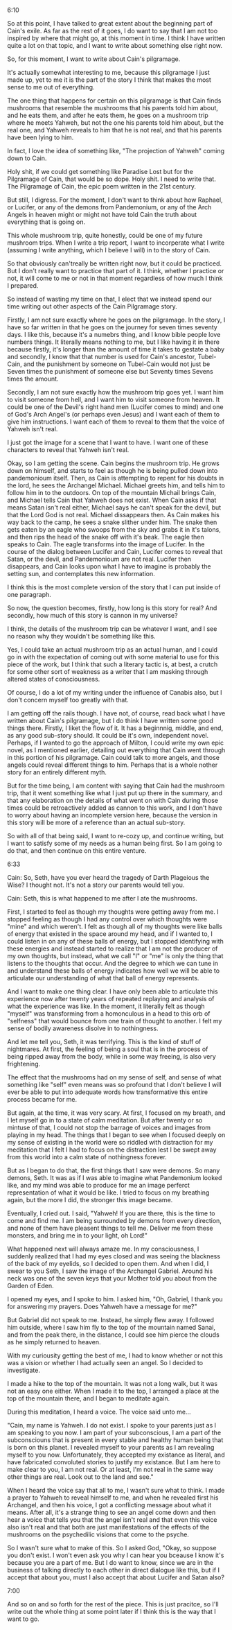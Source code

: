 6:10

So at this point, I have talked to great extent about the beginning part of
Cain's exile. As far as the rest of it goes, I do want to say that I am not too
inspired by where that might go, at this moment in time. I think I have written
quite a lot on that topic, and I want to write about something else right now.

So, for this moment, I want to write about Cain's pilgramage.

It's actually somewhat interesting to me, because this pilgramage I just made
up, yet to me it is the part of the story I think that makes the most sense to
me out of everything.

The one thing that happens for certain on this pilgramage is that Cain finds
mushrooms that resemble the mushrooms that his parents told him about, and he
eats them, and after he eats them, he goes on a mushroom trip where he meets
Yahweh, but not the one his parents told him about, but the real one, and
Yahweh reveals to him that he is not real, and that his parents have been lying
to him.

In fact, I love the idea of something like, "The projection of Yahweh" coming
down to Cain.

Holy shit, if we could get something like Paradise Lost but for the Pilgramage
of Cain, that would be so dope. Holy shit. I need to write that. The Pilgramage
of Cain, the epic poem written in the 21st century.

But still, I digress. For the moment, I don't want to think about how Raphael,
or Lucifer, or any of the demons from Pandemonium, or any of the Arch Angels in
heaven might or might not have told Cain the truth about everything that is
going on.

This whole mushroom trip, quite honestly, could be one of my future mushroom
trips. When I write a trip report, I want to incorperate what I write (assuming
I write anything, which I believe I will) in to the story of Cain.

So that obviously can'treally be written right now, but it could be practiced.
But I don't really want to practice that part of it. I think, whether I
practice or not, it will come to me or not in that moment regardless of how
much I think I prepared.

So instead of wasting my time on that, I elect that we instead spend our time
writing out other aspects of the Cain Pilgramage story.

Firstly, I am not sure exactly where he goes on the pilgramage. In the story, I
have so far written in that he goes on the journey for seven times seventy
days. I like this, because it's a numebrs thing, and I know bible people love
numbers things. It literally means nothing to me, but I like having it in there
because firstly, it's longer than the amount of time it takes to gestate a baby
and secondly, I know that that number is used for Cain's ancestor, Tubel-Cain,
and the punishment by someone on Tubel-Cain would not just be Seven times the
punishment of someone else but Seventy times Sevens times the amount.

Secondly, I am not sure exactly how the mushroom trip goes yet. I want him to
visit someone from hell, and I want him to visit someone from heaven. It could
be one of the Devil's right hand men (Lucifer comes to mind) and one of God's
Arch Angel's (or perhaps even Jesus) and I want each of them to give him
instructions. I want each of them to reveal to them that the voice of Yahweh
isn't real.

I just got the image for a scene that I want to have. I want one of these
characters to reveal that Yahweh isn't real.

Okay, so I am getting the scene. Cain begins the mushroom trip. He grows down
on himself, and starts to feel as though he is being pulled down into
pandemonioum itself. Then, as Cain is attempting to repent for his doubts in
the lord, he sees the Archangel Michael. Michael greets him, and tells him to
follow him in to the outdoors. On top of the mountain Michail brings Cain, and
Michael tells Cain that Yahweh does not exist. When Cain asks if that means
Satan isn't real either, Michael says he can't speak for the devil, but that
the Lord God is not real. Michael dissappears then. As Cain makes his way back
to the camp, he sees a snake slither under him. The snake then gets eaten by an
eagle who swoops from the sky and grabs it in it's talons, and then rips the
head of the snake off with it's beak. The eagle then speaks to Cain. The eagle
transforms into the image of Lucifer. In the course of the dialog between
Lucifer and Cain, Lucifer comes to reveal that Satan, or the devil, and
Pandemonioum are not real. Lucifer then disappears, and Cain looks upon what I
have to imagine is probably the setting sun, and contemplates this new
information.

I think this is the most complete version of the story that I can put inside of
one paragraph.

So now, the question becomes, firstly, how long is this story for real? And
secondly, how much of this story is cannon in my universe?

I think, the details of the mushroom trip can be whatever I want, and I see no
reason why they wouldn't be something like this.

Yes, I could take an actual mushroom trip as an actual human, and I could go in
with the expectation of coming out with some material to use for this piece of
the work, but I think that such a literary tactic is, at best, a crutch for
some other sort of weakness as a writer that I am masking through altered
states of consciousness.

Of course, I do a lot of my writing under the influence of Canabis also, but I
don't concern myself too greatly with that.

I am getting off the rails though. I have not, of course, read back what I have
written about Cain's pilgramage, but I do think I have written some good things
there. Firstly, I liket the flow of it. It has a beginnnig, middle, and end, as
any good sub-story should. It could be it's own, independent novel. Perhaps, if
I wanted to go the approach of Milton, I could write my own epic novel, as I
mentioned earlier, detailing out everything that Cain went through in this
portion of his pilgramage. Cain could talk to more angels, and those angels
could reveal different things to him. Perhaps that is a whole nother story for
an entirely different myth.

But for the time being, I am content with saying that Cain had the mushroom
trip, that it went something like what I just put up there in the summary, and
that any elaboration on the details of what went on with Cain during those
times could be retroactively added as cannon to this work, and I don't have to
worry about having an incomplete version here, because the version in this
story will be more of a reference than an actual sub-story.

So with all of that being said, I want to re-cozy up, and continue writing, but
I want to satisfy some of my needs as a human being first. So I am going to do
that, and then continue on this entire venture.

6:33

Cain: So, Seth, have you ever heard the tragedy of Darth Plageious the Wise? I
thought not. It's not a story our parents would tell you.

Cain: Seth, this is what happened to me after I ate the mushrooms.

First, I started to feel as though my thoughts were getting away from me. I
stopped feeling as though I had any control over which thoughts were "mine" and
which weren't. I felt as though all of my thoughts were like balls of energy
that existed in the space around my head, and if I wanted to, I could listen in
on any of these balls of energy, but I stopped identifying with these energies
and instead started to realize that I am not the producer of my own thoughts,
but instead, what we call "I" or "me" is only the thing that listens to the
thoughts that occur. And the degree to which we can tune in and understand
these balls of energy indicates how well we will be able to articulate our
understanding of what that ball of energy represents.

And I want to make one thing clear. I have only been able to articulate this
experience now after twenty years of repeated replaying and analysis of what
the experience was like. In the moment, it literally felt as though "myself"
was transforming from a homonculous in a head to this orb of "selfness" that
would bounce from one train of thought to another. I felt my sense of bodily
awareness disolve in to nothingness.

And let me tell you, Seth, it was terrifying. This is the kind of stuff of
nightmares. At first, the feeling of being a soul that is in the process of
being ripped away from the body, while in some way freeing, is also very
frightening.

The effect that the mushrooms had on my sense of self, and sense of what
something like "self" even means was so profound that I don't believe I will
ever be able to put into adequate words how transformative this entire process
became for me.

But again, at the time, it was very scary. At first, I focused on my breath,
and I let myself go in to a state of calm meditation. But after twenty or so
mintuse of that, I could not stop the barrage of voices and images from playing
in my head. The things that I began to see when I focused deeply on my sense of
existing in the world were so riddled with distraction for my meditation that I
felt I had to focus on the distraction lest I be swept away from this world
into a calm state of nothingness forever.

But as I began to do that, the first things that I saw were demons. So many
demons, Seth. It was as if I was able to imagine what Pandemonium looked like,
and my mind was able to produce for me an image perferct representation of what
it would be like. I tried to focus on my breathing again, but the more I did,
the stronger this image became.

Eventually, I cried out. I said, "Yahweh! If you are there, this is the time to
come and find me. I am being surrounded by demons from every direction, and
none of them have pleasent things to tell me. Deliver me from these monsters,
and bring me in to your light, oh Lord!"

What happened next will always amaze me. In my consciousness, I suddenly
realized that I had my eyes closed and was seeing the blackness of the back of
my eyelids, so I decided to open them. And when I did, I swear to you Seth, I
saw the image of the Archangel Gabriel. Around his neck was one of the seven
keys that your Mother told you about from the Garden of Eden.

I opened my eyes, and I spoke to him. I asked him, "Oh, Gabriel, I thank you
for answering my prayers. Does Yahweh have a message for me?"

But Gabriel did not speak to me. Instead, he simply flew away. I followed him
outside, where I saw him fly to the top of the mountain named Sanai, and from
the peak there, in the distance, I could see him pierce the clouds as he simply
returned to heaven.

With my curiousity getting the best of me, I had to know whether or not this
was a vision or whether I had actually seen an angel. So I decided to
investigate.

I made a hike to the top of the mountain. It was not a long walk, but it was
not an easy one either. When I made it to the top, I arranged a place at the
top of the mountain there, and I began to meditate again.

During this meditation, I heard a voice. The voice said unto me...

"Cain, my name is Yahweh. I do not exist. I spoke to your parents just as I am
speaking to you now. I am part of your subconscious, I am a part of the
subconsciouns that is present in every stable and healthy human being that is
born on this planet. I revealed myself to your parents as I am revealing myself
to you now. Unfortunately, they accepted my existance as literal, and have
fabricated convoluted stories to justify my existance. But I am here to make
clear to you, I am not real. Or at least, I'm not real in the same way other
things are real. Look out to the land and see."

When I heard the voice say that all to me, I wasn't sure what to think. I made
a prayer to Yahweh to reveal himself to me, and when he revealed first his
Archangel, and then his voice, I got a conflicting message about what it means.
After all, it's a strange thing to see an angel come down and then hear a voice
that tells you that the angel isn't real and that even this voice also isn't
real and that both are just manifestations of the effects of the mushrooms on
the psychedilic visions that come to the psyche.

So I wasn't sure what to make of this. So I asked God, "Okay, so suppose you
don't exist. I won't even ask you why I can hear you bceause I know it's
because you are a part of me. But I do want to know, since we are in the
business of talking directly to each other in direct dialogue like this, but if
I accept that about you, must I also accept that about Lucifer and Satan also?

7:00

And so on and so forth for the rest of the piece. This is just pracitce, so
I'll write out the whole thing at some point later if I think this is the way
that I want to go.


